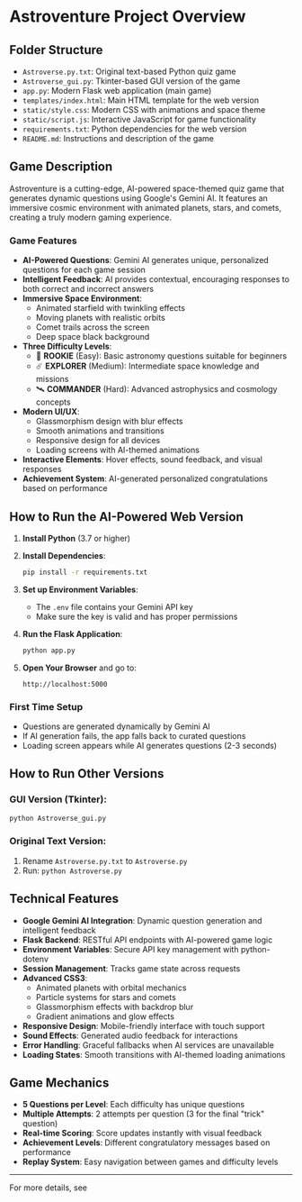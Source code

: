 # Astroventure Project Overview

## Folder Structure

- `Astroverse.py.txt`: Original text-based Python quiz game
- `Astroverse_gui.py`: Tkinter-based GUI version of the game
- `app.py`: Modern Flask web application (main game)
- `templates/index.html`: Main HTML template for the web version
- `static/style.css`: Modern CSS with animations and space theme
- `static/script.js`: Interactive JavaScript for game functionality
- `requirements.txt`: Python dependencies for the web version
- `README.md`: Instructions and description of the game

## Game Description

Astroventure is a cutting-edge, AI-powered space-themed quiz game that generates dynamic questions using Google's Gemini AI. It features an immersive cosmic environment with animated planets, stars, and comets, creating a truly modern gaming experience.

### Game Features

- **AI-Powered Questions**: Gemini AI generates unique, personalized questions for each game session
- **Intelligent Feedback**: AI provides contextual, encouraging responses to both correct and incorrect answers
- **Immersive Space Environment**: 
  - Animated starfield with twinkling effects
  - Moving planets with realistic orbits
  - Comet trails across the screen
  - Deep space black background
- **Three Difficulty Levels**: 
  - 🌟 **ROOKIE** (Easy): Basic astronomy questions suitable for beginners
  - ☄️ **EXPLORER** (Medium): Intermediate space knowledge and missions
  - 🛰️ **COMMANDER** (Hard): Advanced astrophysics and cosmology concepts
- **Modern UI/UX**: 
  - Glassmorphism design with blur effects
  - Smooth animations and transitions
  - Responsive design for all devices
  - Loading screens with AI-themed animations
- **Interactive Elements**: Hover effects, sound feedback, and visual responses
- **Achievement System**: AI-generated personalized congratulations based on performance

## How to Run the AI-Powered Web Version

1. **Install Python** (3.7 or higher)

2. **Install Dependencies**:
   ```bash
   pip install -r requirements.txt
   ```

3. **Set up Environment Variables**:
   - The `.env` file contains your Gemini API key
   - Make sure the key is valid and has proper permissions

4. **Run the Flask Application**:
   ```bash
   python app.py
   ```

5. **Open Your Browser** and go to:
   ```
   http://localhost:5000
   ```

### First Time Setup
- Questions are generated dynamically by Gemini AI
- If AI generation fails, the app falls back to curated questions
- Loading screen appears while AI generates questions (2-3 seconds)

## How to Run Other Versions

### GUI Version (Tkinter):
```bash
python Astroverse_gui.py
```

### Original Text Version:
1. Rename `Astroverse.py.txt` to `Astroverse.py`
2. Run: `python Astroverse.py`

## Technical Features

- **Google Gemini AI Integration**: Dynamic question generation and intelligent feedback
- **Flask Backend**: RESTful API endpoints with AI-powered game logic
- **Environment Variables**: Secure API key management with python-dotenv
- **Session Management**: Tracks game state across requests
- **Advanced CSS3**: 
  - Animated planets with orbital mechanics
  - Particle systems for stars and comets
  - Glassmorphism effects with backdrop blur
  - Gradient animations and glow effects
- **Responsive Design**: Mobile-friendly interface with touch support
- **Sound Effects**: Generated audio feedback for interactions
- **Error Handling**: Graceful fallbacks when AI services are unavailable
- **Loading States**: Smooth transitions with AI-themed loading animations

## Game Mechanics

- **5 Questions per Level**: Each difficulty has unique questions
- **Multiple Attempts**: 2 attempts per question (3 for the final "trick" question)
- **Real-time Scoring**: Score updates instantly with visual feedback
- **Achievement Levels**: Different congratulatory messages based on performance
- **Replay System**: Easy navigation between games and difficulty levels

---
For more details, see